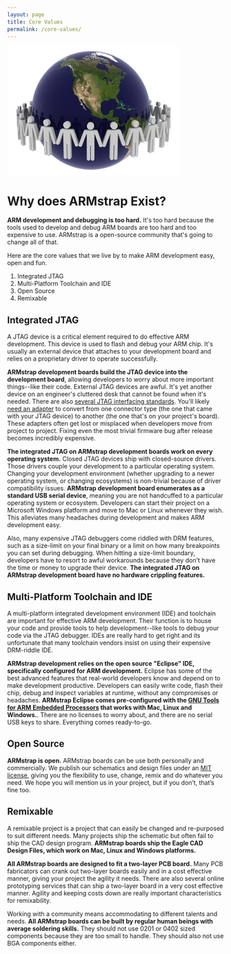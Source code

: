 ```yaml
---
layout: page
title: Core Values
permalink: /core-values/
---
```

![Community](/images/pages/online-community.jpg)

# Why does ARMstrap Exist?

**ARM development and debugging is too hard.**  It's too hard because the tools used to develop and debug ARM boards are too hard and too expensive to use.  ARMstrap is a open-source community that's going to change all of that.

Here are the core values that we live by to make ARM development easy, open and fun.

1. Integrated JTAG
2. Multi-Platform Toolchain and IDE
3. Open Source
4. Remixable


## Integrated JTAG

A JTAG device is a critical element required to do effective ARM development.  This device is used to flash and debug your ARM chip.  It's usually an external device that attaches to your development board and relies on a proprietary driver to operate successfully.

**ARMstrap development boards build the JTAG device into the development board**, allowing developers to worry about more important things--like their code.  External JTAG devices are awful.  It's yet another device on an engineer's cluttered desk that cannot be found when it's needed.  There are also [several JTAG interfacing standards][1].  You'll likely [need an adapter][2] to convert from one connector type (the one that came with your JTAG device) to another (the one that's on your project's board).  These adapters often get lost or misplaced when developers move from project to project.  Fixing even the most trivial firmware bug after release becomes incredibly expensive.

**The integrated JTAG on ARMstrap development boards work on every operating system.**  Closed JTAG devices ship with closed-source drivers.  Those drivers couple your development to a particular operating system.  Changing your development environment (whether upgrading to a newer operating system, or changing ecosystems) is non-trivial because of driver compatibility issues.  **ARMstrap development board enumerates as a standard USB serial device**, meaning you are not handcuffed to a particular operating system or ecosystem.  Developers can start their project on a Microsoft Windows platform and move to Mac or Linux whenever they wish.  This alleviates many headaches during development and makes ARM development easy.

Also, many expensive JTAG debuggers come riddled with DRM features, such as a size-limit on your final binary or a limit on how many breakpoints you can set during debugging.  When hitting a size-limit boundary, developers have to resort to awful workarounds because they don't have the time or money to upgrade their device.  **The integrated JTAG on ARMstrap development board have no hardware crippling features.**

## Multi-Platform Toolchain and IDE

A multi-platform integrated development environment (IDE) and toolchain are important for effective ARM development.  Their function is to house your code and provide tools to help development--like tools to debug your code via the JTAG debugger.  IDEs are really hard to get right and its unfortunate that many toolchain vendors insist on using their expensive DRM-riddle IDE.

**ARMstrap development relies on the open source "Eclipse" IDE, specifically configured for ARM development.**  Eclipse has some of the best advanced features that real-world developers know and depend on to make development productive.  Developers can easily write code, flash their chip, debug and inspect variables at runtime, without any compromises or headaches.  **ARMstrap Eclipse comes pre-configured with the [GNU Tools for ARM Embedded Processors][3] that works with Mac, Linux and Windows.**.  There are no licenses to worry about, and there are no serial USB keys to share.  Everything comes ready-to-go.

## Open Source

**ARMstrap is open.** ARMstrap boards can be use both personally and commercially.  We publish our schematics and design files under an [MIT license][4], giving you the flexibility to use, change, remix and do whatever you need. We hope you will mention us in your project, but if you don’t, that’s fine too.

## Remixable

A remixable project is a project that can easily be changed and re-purposed to suit different needs.  Many projects ship the schematic but often fail to ship the CAD design program.  **ARMstrap boards ship the Eagle CAD Design Files, which work on Mac, Linux and Windows platforms.**

**All ARMstrap boards are designed to fit a two-layer PCB board.** Many PCB fabricators can crank out two-layer boards easily and in a cost effective manner, giving your project the agility it needs. There are also several online prototyping services that can ship a two-layer board in a very cost effective manner. Agility and keeping costs down are really important characteristics for remixability.

Working with a community means accommodating to different talents and needs. **All ARMstrap boards can be built by regular human beings with average soldering skills.** They should not use 0201 or 0402 sized components because they are too small to handle. They should also not use BGA components either.


[1]: http://www.keil.com/support/man/docs/ulink2/ulink2_hw_connectors.htm
[2]: http://www.mouser.com/ProductDetail/Segger-Microcontroller/J-Link-9-Pin-Cortex-M-Adapter/?qs=%2fha2pyFadugZ0p1WCusI2WIJx5gxCpe%2fsoQL3CwsvdEMANcPDBQJ%2fg%3d%3d
[3]: https://launchpad.net/gcc-arm-embedded
[4]: http://opensource.org/licenses/MIT

